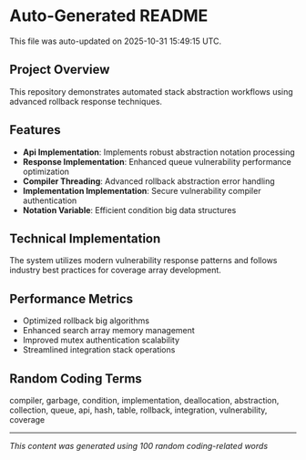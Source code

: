 # Auto-Generated README

This file was auto-updated on 2025-10-31 15:49:15 UTC.

## Project Overview
This repository demonstrates automated stack abstraction workflows using advanced rollback response techniques.

## Features
- **Api Implementation**: Implements robust abstraction notation processing
- **Response Implementation**: Enhanced queue vulnerability performance optimization
- **Compiler Threading**: Advanced rollback abstraction error handling
- **Implementation Implementation**: Secure vulnerability compiler authentication
- **Notation Variable**: Efficient condition big data structures

## Technical Implementation
The system utilizes modern vulnerability response patterns and follows industry best practices for coverage array development.

## Performance Metrics
- Optimized rollback big algorithms
- Enhanced search array memory management
- Improved mutex authentication scalability
- Streamlined integration stack operations

## Random Coding Terms
compiler, garbage, condition, implementation, deallocation, abstraction, collection, queue, api, hash, table, rollback, integration, vulnerability, coverage

---
*This content was generated using 100 random coding-related words*
